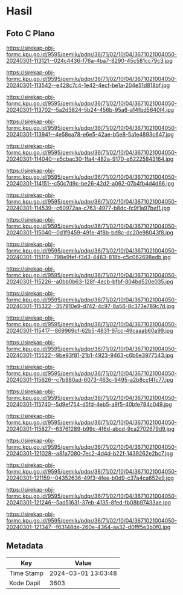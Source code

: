 # Hasil

## Foto C Plano

https://sirekap-obj-formc.kpu.go.id/9595/pemilu/pdpr/36/71/02/10/04/3671021004050-20240301-113121--024c4436-f76a-4ba7-8290-45c581cc79c3.jpg

https://sirekap-obj-formc.kpu.go.id/9595/pemilu/pdpr/36/71/02/10/04/3671021004050-20240301-113542--e428c7c4-1e42-4ecf-be1a-204e51d818bf.jpg

https://sirekap-obj-formc.kpu.go.id/9595/pemilu/pdpr/36/71/02/10/04/3671021004050-20240301-113702--5a2d3824-5b24-456b-95a6-a14fbd5640f4.jpg

https://sirekap-obj-formc.kpu.go.id/9595/pemilu/pdpr/36/71/02/10/04/3671021004050-20240301-113941--4e58ea78-e6e5-42ae-b5e8-5a1e4893c647.jpg

https://sirekap-obj-formc.kpu.go.id/9595/pemilu/pdpr/36/71/02/10/04/3671021004050-20240301-114040--e5cbac30-1fa4-482a-9170-e62225843164.jpg

https://sirekap-obj-formc.kpu.go.id/9595/pemilu/pdpr/36/71/02/10/04/3671021004050-20240301-114151--c50c7d9c-be26-42d2-a062-07b4fb4d4d66.jpg

https://sirekap-obj-formc.kpu.go.id/9595/pemilu/pdpr/36/71/02/10/04/3671021004050-20240301-114539--c60972aa-c763-4977-b8dc-fc9f1a97bef1.jpg

https://sirekap-obj-formc.kpu.go.id/9595/pemilu/pdpr/36/71/02/10/04/3671021004050-20240301-115040--0d1f9459-491e-4f8b-bd8c-dc20e98043f8.jpg

https://sirekap-obj-formc.kpu.go.id/9595/pemilu/pdpr/36/71/02/10/04/3671021004050-20240301-115119--798e9fef-f3d3-4463-818b-c5c062698edb.jpg

https://sirekap-obj-formc.kpu.go.id/9595/pemilu/pdpr/36/71/02/10/04/3671021004050-20240301-115226--a0bb0b63-128f-4ecb-bfbf-804bd520e035.jpg

https://sirekap-obj-formc.kpu.go.id/9595/pemilu/pdpr/36/71/02/10/04/3671021004050-20240301-115322--357910e9-d742-4c97-8a56-8c373e789c7d.jpg

https://sirekap-obj-formc.kpu.go.id/9595/pemilu/pdpr/36/71/02/10/04/3671021004050-20240301-115417--869969cf-62b5-4831-97cc-49caaab60a99.jpg

https://sirekap-obj-formc.kpu.go.id/9595/pemilu/pdpr/36/71/02/10/04/3671021004050-20240301-115522--9be93f81-21b1-4923-9463-c6b6e3977543.jpg

https://sirekap-obj-formc.kpu.go.id/9595/pemilu/pdpr/36/71/02/10/04/3671021004050-20240301-115626--c7b980ad-6073-463c-9495-a2b8ccf4fc77.jpg

https://sirekap-obj-formc.kpu.go.id/9595/pemilu/pdpr/36/71/02/10/04/3671021004050-20240301-115740--5d9ef754-d5fd-4eb5-a9f5-40bfe784c049.jpg

https://sirekap-obj-formc.kpu.go.id/9595/pemilu/pdpr/36/71/02/10/04/3671021004050-20240301-115827--63761289-b99c-4f6d-abcd-9ca2702679d9.jpg

https://sirekap-obj-formc.kpu.go.id/9595/pemilu/pdpr/36/71/02/10/04/3671021004050-20240301-121028--a81a7080-7ec2-4d4d-b22f-1439262e2bc7.jpg

https://sirekap-obj-formc.kpu.go.id/9595/pemilu/pdpr/36/71/02/10/04/3671021004050-20240301-121159--04352636-49f3-4fee-b0d9-c37a4ca652e9.jpg

https://sirekap-obj-formc.kpu.go.id/9595/pemilu/pdpr/36/71/02/10/04/3671021004050-20240301-121246--5ad51631-37eb-4135-8fed-fb08b97433ae.jpg

https://sirekap-obj-formc.kpu.go.id/9595/pemilu/pdpr/36/71/02/10/04/3671021004050-20240301-121347--f63148de-260e-4364-aa32-d0fff5e3b0f0.jpg


## Metadata

| Key        | Value               |
| ---------- | ------------------- |
| Time Stamp | 2024-03-01 13:03:48 |
| Kode Dapil | 3603                |




